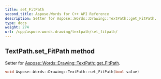 ```yaml
---
title: set_FitPath
second_title: Aspose.Words for C++ API Reference
description: Setter for Aspose::Words::Drawing::TextPath::get_FitPath. 
type: docs
weight: 274
url: /cpp/aspose.words.drawing/textpath/set_fitpath/
---
```

## TextPath.set_FitPath method


Setter for [Aspose::Words::Drawing::TextPath::get_FitPath](../get_fitpath/).

```cpp
void Aspose::Words::Drawing::TextPath::set_FitPath(bool value)
```

